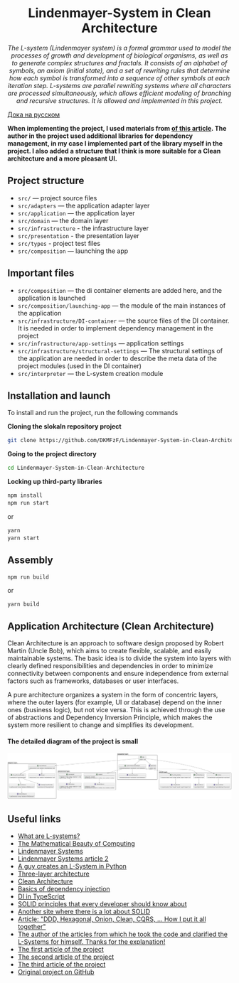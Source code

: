 <h1 align="center">Lindenmayer-System in Clean Architecture</h1>
<p align="center">
  <em>The L-system (Lindenmayer system) is a formal grammar used to model the processes of growth and development of biological organisms, as well as to generate complex structures and fractals. It consists of an alphabet of symbols, an axiom (initial state), and a set of rewriting rules that determine how each symbol is transformed into a sequence of other symbols at each iteration step. L-systems are parallel rewriting systems where all characters are processed simultaneously, which allows efficient modeling of branching and recursive structures. It is allowed and implemented in this project.</em>
</p>

[Дока на русском](./docs/README.ru.md)

__When implementing the project, I used materials from <a href="https://bespoyasov.ru/blog/generating-trees-on-canvas-using-typescript-and-oop/">of this article</a>. The author in the project used additional libraries for dependency management, in my case I implemented part of the library myself in the project. I also added a structure that I think is more suitable for a Clean architecture and a more pleasant UI.__

## Project structure

- ```src/``` — project source files
- ```src/adapters``` — the application adapter layer
- ```src/application``` — the application layer
- ```src/domain``` — the domain layer
- ```src/infrastructure``` - the infrastructure layer
- ```src/presentation``` - the presentation layer
- ```src/types``` - project test files
- ```src/composition``` — launching the app

## Important files

- ```src/composition``` — the di container elements are added here, and the application is launched
- ```src/composition/launching-app``` — the module of the main instances of the application
- ```src/infrastructure/DI-container``` — the source files of the DI container. It is needed in order to implement dependency management in the project
- ```src/infrastructure/app-settings``` — application settings
- ```src/infrastructure/structural-settings``` — The structural settings of the application are needed in order to describe the meta data of the project modules (used in the DI container)
- ```src/interpreter``` — the L-system creation module

## Installation and launch

To install and run the project, run the following commands

**Cloning the slokaln repository project**
```Bash
git clone https://github.com/DKMFzF/Lindenmayer-System-in-Clean-Architecture.git
```

**Going to the project directory**
```Bash
cd Lindenmayer-System-in-Clean-Architecture
```

**Locking up third-party libraries**
```Bash
npm install
npm run start
```

or

```Bash
yarn
yarn start
```

## Assembly

```
npm run build
```

or

```
yarn build
```

## Application Architecture (Clean Architecture)
Clean Architecture is an approach to software design proposed by Robert Martin (Uncle Bob), which aims to create flexible, scalable, and easily maintainable systems. The basic idea is to divide the system into layers with clearly defined responsibilities and dependencies in order to minimize connectivity between components and ensure independence from external factors such as frameworks, databases or user interfaces.

A pure architecture organizes a system in the form of concentric layers, where the outer layers (for example, UI or database) depend on the inner ones (business logic), but not vice versa. This is achieved through the use of abstractions and Dependency Inversion Principle, which makes the system more resilient to change and simplifies its development.

#### The detailed diagram of the project is small
![uml](./docs/uml.png)

## Useful links
- [What are L-systems?](https://habr.com/ru/articles/540062/)
- [The Mathematical Beauty of Computing](https://habr.com/ru/articles/69989/)
- [Lindenmayer Systems](https://www.maplesoft.com/support/help/maple/view.aspx?path=MathApps/LindenmayerSystems)
- [Lindenmayer Systems article 2](https://jobtalle.com/lindenmayer_systems.html)
- [A guy creates an L-System in Python](https://www.youtube.com/watch?v=mAz46Z5curo)
- [Three-layer architecture](https://doka.guide/tools/clean-architecture/)
- [Clean Architecture](https://habr.com/ru/companies/otus/articles/732178/)
- [Basics of dependency injection](https://habr.com/ru/articles/434380/)
- [DI in TypeScript](https://bespoyasov.ru/blog/di-ts-in-practice/)
- [SOLID principles that every developer should know about](https://habr.com/ru/companies/ruvds/articles/426413/)
- [Another site where there is a lot about SOLID](https://solidbook.vercel.app/)
- [Article: "DDD, Hexagonal, Onion, Clean, CQRS, … How I put it all together"](https://herbertograca.com/2017/11/16/explicit-architecture-01-ddd-hexagonal-onion-clean-cqrs-how-i-put-it-all-together/)
- [The author of the articles from which he took the code and clarified the L-Systems for himself. Thanks for the explanation!](https://github.com/bespoyasov)
- [The first article of the project](https://bespoyasov.ru/blog/generating-trees-on-canvas-using-typescript-and-oop/)
- [The second article of the project](https://bespoyasov.ru/blog/generating-trees-on-canvas-using-typescript-and-oop-2/)
- [The third article of the project](https://bespoyasov.ru/blog/generating-trees-on-canvas-using-typescript-and-oop-3/)
- [Original project on GitHub](https://github.com/bespoyasov/treees)
